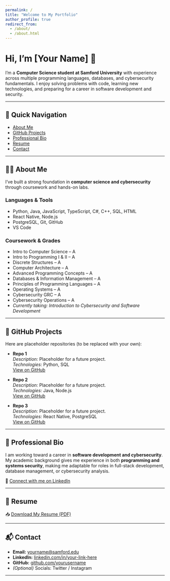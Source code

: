 ```yaml
---
permalink: /
title: "Welcome to My Portfolio"
author_profile: true
redirect_from: 
  - /about/
  - /about.html
---
```


# Hi, I’m [Your Name] 👋
I’m a **Computer Science student at Samford University** with experience across multiple programming languages, databases, and cybersecurity fundamentals. I enjoy solving problems with code, learning new technologies, and preparing for a career in software development and security.  

---

## 📌 Quick Navigation
- [About Me](#about-me)
- [GitHub Projects](#github-projects)
- [Professional Bio](#professional-bio)
- [Resume](#resume)
- [Contact](#contact)

---

## 👨‍💻 About Me
I’ve built a strong foundation in **computer science and cybersecurity** through coursework and hands-on labs.  

### **Languages & Tools**
- Python, Java, JavaScript, TypeScript, C#, C++, SQL, HTML  
- React Native, Node.js  
- PostgreSQL, Git, GitHub  
- VS Code  

### **Coursework & Grades**
- Intro to Computer Science – A  
- Intro to Programming I & II – A  
- Discrete Structures – A  
- Computer Architecture – A  
- Advanced Programming Concepts – A  
- Databases & Information Management – A  
- Principles of Programming Languages – A  
- Operating Systems – A  
- Cybersecurity GRC – A  
- Cybersecurity Operations – A  
- *Currently taking: Introduction to Cybersecurity and Software Development*  

---

## 📂 GitHub Projects
Here are placeholder repositories (to be replaced with your own):  

- **Repo 1**  
  *Description:* Placeholder for a future project.  
  *Technologies:* Python, SQL  
  [View on GitHub](https://github.com/)  

- **Repo 2**  
  *Description:* Placeholder for a future project.  
  *Technologies:* Java, Node.js  
  [View on GitHub](https://github.com/)  

- **Repo 3**  
  *Description:* Placeholder for a future project.  
  *Technologies:* React Native, PostgreSQL  
  [View on GitHub](https://github.com/)  

---

## 👔 Professional Bio
I am working toward a career in **software development and cybersecurity**. My academic background gives me experience in both **programming and systems security**, making me adaptable for roles in full-stack development, database management, or cybersecurity analysis.  

🔗 [Connect with me on LinkedIn](https://linkedin.com/in/your-link-here)  

---

## 📄 Resume
📥 [Download My Resume (PDF)](/files/resume.pdf)  

---

## 📬 Contact
- **Email:** yourname@samford.edu  
- **LinkedIn:** [linkedin.com/in/your-link-here](https://linkedin.com/in/your-link-here)  
- **GitHub:** [github.com/yourusername](https://github.com/yourusername)  
- *(Optional)* Socials: Twitter / Instagram  

---
